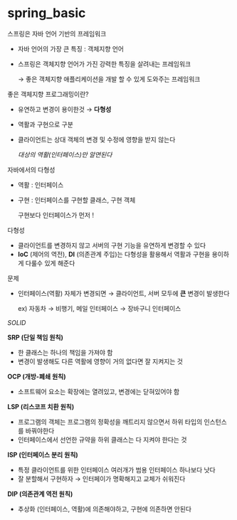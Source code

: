 # spring_basic

스프링은 자바 언어 기반의 프레임워크

- 자바 언어의 가장 큰 특징 : 객체지향 언어
- 스프링은 객체지향 언어가 가진 강력한 특징을 살려내는 프레임워크

    → 좋은 객체지향 애플리케이션을 개발 할 수 있게 도와주는 프레임워크

좋은 객체지향 프로그래밍이란?

- 유연하고 변경이 용이한것 → **다형성**
- 역활과 구현으로 구분
- 클라이언트는 상대 객체의 변경 및 수정에 영향을 받지 않는다

    *대상의 역활(인터페이스)만 알면된다*

자바에서의 다형성

- 역활 : 인터페이스
- 구현 : 인터페이스를 구현할 클래스, 구현 객체

    구현보다 인터페이스가 먼저 !

다형성

- 클라이언트를 변경하지 않고 서버의 구현 기능을 유연하게 변경할 수 있다
- **IoC** (제어의 역전), **DI** (의존관계 주입)는 다형성을 활용해서 역활과 구현을 용이하게 다룰수 있게 해준다

문제

- 인터페이스(역활) 자체가 변경되면 → 클라이언트, 서버 모두에 **큰** 변경이 발생한다

    ex) 자동차 → 비행기, 메일 인터페이스 → 장바구니 인터페이스

*SOLID*

**SRP (단일 책임 원칙)**

- 한 클래스는 하나의 책임을 가져야 함
- 변경이 발생해도 다른 역활에 영향이 거의 없다면 잘 지켜지는 것

**OCP (개방-폐쇄 원칙)**

- 소프트웨어 요소는 확장에는 열려있고, 변경에는 닫혀있어야 함

**LSP (리스코프 치환 원칙)**

- 프로그램의 객체는 프로그램의 정확성을 깨트리지 않으면서 하위 타입의 인스턴스를 바꿔야한다
- 인터페이스에서 선언한 규약을 하위 클래스는 다 지켜야 한다는 것

**ISP (인터페이스 분리 원칙)**

- 특정 클라이언트를 위한 인터페이스 여러개가 범용 인터페이스 하나보다 낫다
- 잘 분할해서 구현하자 → 인터페이가 명확해지고 교체가 쉬워진다

**DIP (의존관계 역전 원칙)**

- 추상화 (인터페이스, 역활)에 의존해야하고, 구현에 의존하면 안된다
